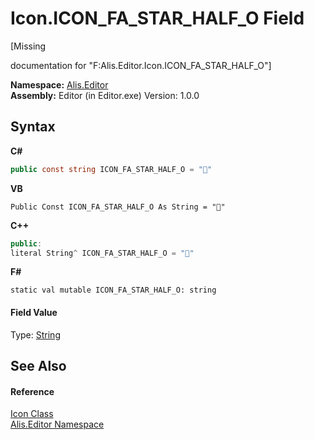 # Icon.ICON_FA_STAR_HALF_O Field
 

\[Missing <summary> documentation for "F:Alis.Editor.Icon.ICON_FA_STAR_HALF_O"\]

**Namespace:**&nbsp;<a href="b150ade4-39de-a232-5f06-d3cdc1b2c538">Alis.Editor</a><br />**Assembly:**&nbsp;Editor (in Editor.exe) Version: 1.0.0

## Syntax

**C#**<br />
``` C#
public const string ICON_FA_STAR_HALF_O = ""
```

**VB**<br />
``` VB
Public Const ICON_FA_STAR_HALF_O As String = ""
```

**C++**<br />
``` C++
public:
literal String^ ICON_FA_STAR_HALF_O = ""
```

**F#**<br />
``` F#
static val mutable ICON_FA_STAR_HALF_O: string
```


#### Field Value
Type: <a href="https://docs.microsoft.com/dotnet/api/system.string" target="_blank">String</a>

## See Also


#### Reference
<a href="cc0f883c-67f8-f772-c6d7-a60b129f22a7">Icon Class</a><br /><a href="b150ade4-39de-a232-5f06-d3cdc1b2c538">Alis.Editor Namespace</a><br />